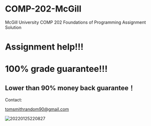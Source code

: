 # COMP-202-McGill
McGill University COMP 202 Foundations of Programming Assignment Solution


# Assignment help!!!
# 100% grade guarantee!!!  
## Lower than 90% money back guarantee！

Contact: 

tomsmithrandom90@gmail.com

 ![20220125220827](https://user-images.githubusercontent.com/48444489/151097895-9ad23272-0a51-4c87-9ecd-9d5115f2e5c7.jpg)
